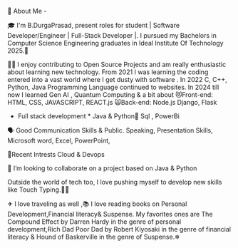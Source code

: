 🚀 About Me -


🎓 I'm  B.DurgaPrasad, present roles for student | Software Developer/Engineer | Full-Stack Developer |.
I pursued my Bachelors in Computer Science Engineering  graduates in  Ideal Institute Of  Technology  2025.👀


👨‍💻 I enjoy contributing to Open Source Projects and am really enthusiastic about learning new technology. From 2021 I was learning the coding entered into a vast world where I get dusty with software . In 2022 C, C++, Python, Java Programming Language continued to websites. In 2024 till now I learned Gen AI , Quantum Computing & a bit about 
 😻Front-end: HTML, CSS, JAVASCRIPT, REACT.js
🙀Back-end: Node.js Django, Flask
* Full stack development *
Java & Python🧠
Sql , PowerBi

🗣 Good Communication Skills &  Public. Speaking, Presentation Skills, Microsoft word, Excel, PowerPoint,

👼Recent Intrests Cloud & Devops

💞 I’m looking to collaborate on a project based on Java & Python 

Outside the world of tech too, I love pushing myself to develop new skills like Touch Typing.🧑‍💻


✈ I love traveling as well ,📚 I love reading books on Personal Development,Financial literacy& Suspense. My favorites ones are The Compound Effect by Darren Hardy in the genre of personal development,Rich Dad Poor Dad by Robert Kiyosaki in the genre of financial literacy & Hound of Baskerville in the genre of Suspense.❄
